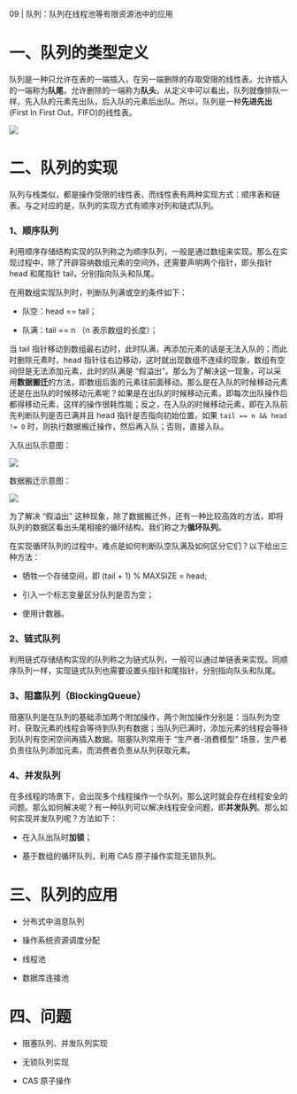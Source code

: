 09 | 队列：队列在线程池等有限资源池中的应用

# 一、队列的类型定义

队列是一种只允许在表的一端插入，在另一端删除的存取受限的线性表。允许插入的一端称为**队尾**，允许删除的一端称为**队头**。从定义中可以看出，队列就像排队一样，先入队的元素先出队，后入队的元素后出队。所以，队列是一种**先进先出**(First In First Out，FIFO)的线性表。

![](/Users/Pan/Program/LearningNote/数据结构与算法之美/Note/images/queue.png)

# 二、队列的实现

队列与栈类似，都是操作受限的线性表，而线性表有两种实现方式：顺序表和链表。与之对应的是，队列的实现方式有顺序对列和链式队列。

### 1、顺序队列

利用顺序存储结构实现的队列称之为顺序队列，一般是通过数组来实现。那么在实现过程中，除了开辟容纳数组元素的空间外，还需要声明两个指针，即头指针 head 和尾指针 tail，分别指向队头和队尾。

在用数组实现队列时，判断队列满或空的条件如下：

- 队空：head == tail；

- 队满：tail == n （n 表示数组的长度）；

当 tail 指针移动到数组最右边时，此时队满，再添加元素的话是无法入队的；而此时删除元素时，head 指针往右边移动，这时就出现数组不连续的现象，数组有空间但是无法添加元素，此时的队满是 “假溢出”。那么为了解决这一现象，可以采用**数据搬迁**的方法，即数组后面的元素往前面移动。那么是在入队的时候移动元素还是在出队的时候移动元素呢？如果是在出队的时候移动元素，即每次出队操作后都得移动元素，这样的操作很耗性能；反之，在入队的时候移动元素，即在入队前先判断队列是否已满并且 head 指针是否指向初始位置，如果 `tail == n && head != 0` 时，则执行数据搬迁操作，然后再入队；否则，直接入队。

入队出队示意图：

![](/Users/Pan/Program/LearningNote/数据结构与算法之美/Note/images/queue_enter_exit.png)

数据搬迁示意图：

![](/Users/Pan/Program/LearningNote/数据结构与算法之美/Note/images/queue_data_move.png)

为了解决 “假溢出” 这种现象，除了数据搬迁外，还有一种比较高效的方法，即将队列的数据区看出头尾相接的循环结构，我们称之为**循环队列**。

在实现循环队列的过程中，难点是如何判断队空队满及如何区分它们？以下给出三种方法：

- 牺牲一个存储空间，即 (tail + 1) % MAXSIZE = head;

- 引入一个标志变量区分队列是否为空；

- 使用计数器。

### 2、链式队列

利用链式存储结构实现的队列称之为链式队列，一般可以通过单链表来实现。同顺序队列一样，实现链式队列也需要设置头指针和尾指针，分别指向队头和队尾。

### 3、阻塞队列（BlockingQueue）

阻塞队列是在队列的基础添加两个附加操作，两个附加操作分别是：当队列为空时，获取元素的线程会等待到队列有数据；当队列已满时，添加元素的线程会等待到队列有空闲空间再插入数据。阻塞队列常用于 “生产者-消费模型” 场景，生产者负责往队列添加元素，而消费者负责从队列获取元素。

### 4、并发队列

在多线程的场景下，会出现多个线程操作一个队列，那么这时就会存在线程安全的问题。那么如何解决呢？有一种队列可以解决线程安全问题，即**并发队列**。那么如何实现并发队列呢？方法如下：

- 在入队出队时**加锁**；

- 基于数组的循环队列，利用 CAS 原子操作实现无锁队列。

# 三、队列的应用

- 分布式中消息队列

- 操作系统资源调度分配

- 线程池

- 数据库连接池

# 四、问题

- 阻塞队列、并发队列实现

- 无锁队列实现

- CAS 原子操作


